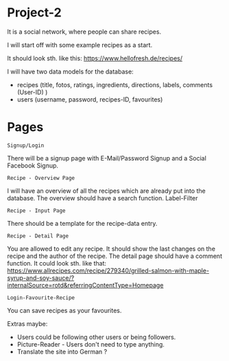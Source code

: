# Project-2

It is a social network, where people can share recipes.

I will start off with some example recipes as a start. 

It should look sth. like this: https://www.hellofresh.de/recipes/

I will have two data models for the database:
- recipes (title, fotos, ratings, ingredients, directions, labels, comments (User-ID) )
- users (username, password, recipes-ID, favourites)

# Pages

    Signup/Login
There will be a signup page with E-Mail/Password Signup and a Social Facebook Signup.

    Recipe - Overview Page
I will have an overview of all the recipes which are already put into the database.
The overview should have a search function. 
Label-Filter 

    Recipe - Input Page
There should be a template for the recipe-data entry.

    Recipe - Detail Page
You are allowed to edit any recipe. It should show the last changes on the recipe and the author of the recipe.
The detail page should have a comment function.
It could look sth. like that:
https://www.allrecipes.com/recipe/279340/grilled-salmon-with-maple-syrup-and-soy-sauce/?internalSource=rotd&referringContentType=Homepage


    Login-Favourite-Recipe
You can save recipes as your favourites. 

Extras maybe:
- Users could be following other users or being followers.
- Picture-Reader - Users don't need to type anything.
- Translate the site into German ? 



